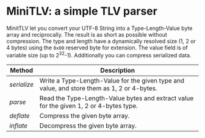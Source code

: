 # MiniTLV: a simple TLV parser
MinitTLV let you convert your UTF-8 String into a Type-Length-Value byte array and reciprocally.
The result is as short as possible without compression.
The type and length have a dynamically resolved size (1, 2 or 4 bytes) using the `0x00` reserved byte for extension.
The value field is of variable size (up to 2<sup>32</sup>-1).
Additionally you can compress serialized data.

Method | Description
------ | -----------
*serialize* | Write a Type-Length-Value for the given type and value, and store them as 1, 2 or 4-bytes.
*parse* | Read the Type-Length-Value bytes and extract value for the given 1, 2 or 4-bytes type.
*deflate* | Compress the given byte array.
*inflate* | Decompress the given byte array.
